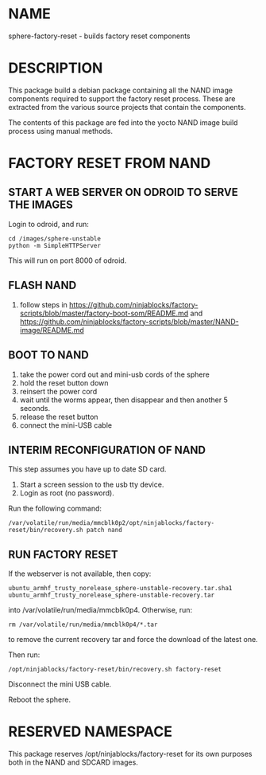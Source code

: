 NAME
=====
sphere-factory-reset - builds factory reset components

DESCRIPTION
===========
This package build a debian package containing all the NAND image components required to support the factory reset process. These are
extracted from the various source projects that contain the components.

The contents of this package are fed into the yocto NAND image build process using manual methods.

FACTORY RESET FROM NAND
=======================

START A WEB SERVER ON ODROID TO SERVE THE IMAGES
-------------------------------------------------
Login to odroid, and run:

    cd /images/sphere-unstable
    python -m SimpleHTTPServer

This will run on port 8000 of odroid.

FLASH NAND
----------
1. follow steps in https://github.com/ninjablocks/factory-scripts/blob/master/factory-boot-som/README.md and
https://github.com/ninjablocks/factory-scripts/blob/master/NAND-image/README.md

BOOT TO NAND
------------
1. take the power cord out and mini-usb cords of the sphere
2. hold the reset button down
3. reinsert the power cord
4. wait until the worms appear, then disappear and then another 5 seconds.
5. release the reset button
6. connect the mini-USB cable

INTERIM RECONFIGURATION OF NAND
-------------------------------
This step assumes you have up to date SD card.

1. Start a screen session to the usb tty device.
1. Login as root (no password).

Run the following command:

    /var/volatile/run/media/mmcblk0p2/opt/ninjablocks/factory-reset/bin/recovery.sh patch nand

RUN FACTORY RESET
-----------------
If the webserver is not available, then copy:

    ubuntu_armhf_trusty_norelease_sphere-unstable-recovery.tar.sha1
    ubuntu_armhf_trusty_norelease_sphere-unstable-recovery.tar

into /var/volatile/run/media/mmcblk0p4. Otherwise, run:

    rm /var/volatile/run/media/mmcblk0p4/*.tar

to remove the current recovery tar and force the download of the latest one.

Then run:

    /opt/ninjablocks/factory-reset/bin/recovery.sh factory-reset

Disconnect the mini USB cable.

Reboot the sphere.

RESERVED NAMESPACE
==================
This package reserves /opt/ninjablocks/factory-reset for its own purposes both in the NAND and SDCARD images.

